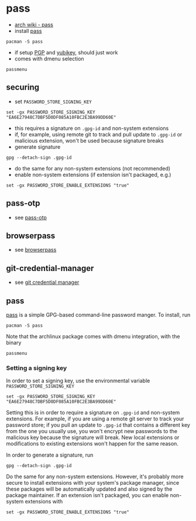# pass

- [arch wiki - pass](https://wiki.archlinux.org/title/Pass)
- install [pass](https://www.passwordstore.org/)

```shell
pacman -S pass
```

- if setup [PGP](/pkgs/tools/security/gnupg.md) and
  [yubikey](/pkgs/tools/misc/yubikey-manager.md), should just work
- comes with dmenu selection

```shell
passmenu
```

## securing

- set `PASSWORD_STORE_SIGNING_KEY`

```fish
set -gx PASSWORD_STORE_SIGNING_KEY "EA6E27948C7DBF5D0DF085A10FBC2E3BA99DD60E"
```

- this requires a signature on `.gpg-id` and non-system extensions
- if, for example, using remote git to track and pull update to `.gpg-id`
  or malicious extension, won't be used because signature breaks
- generate signature

```shell
gpg --detach-sign .gpg-id
```

- do the same for any non-system extensions (not recommended)
- enable non-system extensions (if extension isn't packaged, e.g.)

```fish
set -gx PASSWORD_STORE_ENABLE_EXTENSIONS "true"
```

## pass-otp

- see [pass-otp](/pkgs/tools/security/pass/extensions/otp.md)

## browserpass

- see [browserpass](/pkgs/tools/security/browserpass.md)

## git-credential-manager

- see
  [git credential manager](/pkgs/applications/version-management/git-credential-manager.md)

## pass

[pass](https://www.passwordstore.org/) is a simple
GPG-based command-line password manger. To install, run

```shell
pacman -S pass
```

Note that the archlinux package comes with dmenu integration, with the binary

```shell
passmenu
```

### Setting a signing key

In order to set a signing key, use the
environmental variable `PASSWORD_STORE_SIGNING_KEY`

```fish
set -gx PASSWORD_STORE_SIGNING_KEY "EA6E27948C7DBF5D0DF085A10FBC2E3BA99DD60E"
```

Setting this is in order to require a signature on `.gpg-id` and non-system
extensions. For example, if you are using a remote git server to track your
password store; if you pull an update to `.gpg-id` that contains a different
key from the one you usually use, you won't encrypt new passwords to the
malicious key because the signature will break. New local extensions or
modifications to existing extensions won't happen for the same reason.

In order to generate a signature, run

```shell
gpg --detach-sign .gpg-id
```

Do the same for any non-system extensions. However, it's probably more secure
to install extensions with your system's package manager, since these packages
will be automatically updated and also signed by the package maintainer. If an
extension isn't packaged, you can enable non-system extensions with

```fish
set -gx PASSWORD_STORE_ENABLE_EXTENSIONS "true"
```
